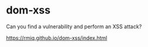 # dom-xss

Can you find a vulnerability and perform an XSS attack?

https://rmiq.github.io/dom-xss/index.html
